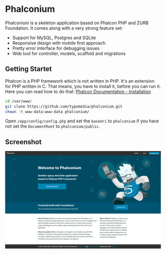 # Phalconium

Phalconium is a skeleton application based on Phalcon PHP and ZURB Foundation. It comes along with a very strong feature set:

* Support for MySQL, Postgres and SQLite
* Responsive design with mobile first approach
* Pretty error interface for debugging issues
* Web tool for controller, models, scaffold and migrations

## Getting Startet

Phalcon is a PHP framework which is not written in PHP. It's an extension for PHP written in C. That means, you have to install it, before you can run it. Here you can read how to do that: [Phalcon Documentation - Installation](http://docs.phalconphp.com/en/latest/reference/install.html)

```sh
cd /var/www/
git clone https://github.com/typomedia/phalconium.git
chown -R www-data:www-data phalconium/
```

Open `/app/config/config.php` and set the `baseUri` to `phalconium` if you have not set the `DocumentRoot` to `phalconium/public`.

## Screenshot
![Screenshot](https://raw.githubusercontent.com/typomedia/phalconium/master/screenshot.png "Phalconium Screenshot")

